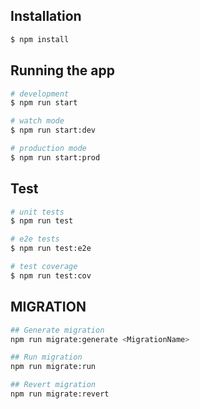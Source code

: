 ## Installation

```bash
$ npm install
```

## Running the app

```bash
# development
$ npm run start

# watch mode
$ npm run start:dev

# production mode
$ npm run start:prod
```

## Test

```bash
# unit tests
$ npm run test

# e2e tests
$ npm run test:e2e

# test coverage
$ npm run test:cov

```
## MIGRATION 
```bash
## Generate migration
npm run migrate:generate <MigrationName>

## Run migration
npm run migrate:run

## Revert migration
npm run migrate:revert

```